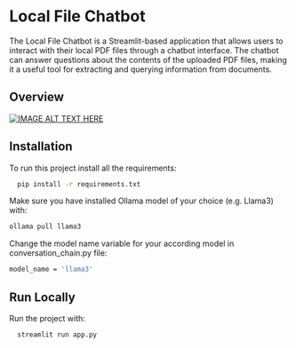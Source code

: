 
# Local File Chatbot

The Local File Chatbot is a Streamlit-based application that allows users to interact with their local PDF files through a chatbot interface. The chatbot can answer questions about the contents of the uploaded PDF files, making it a useful tool for extracting and querying information from documents.

## Overview

[![IMAGE ALT TEXT HERE](https://img.youtube.com/vi/zi28fqngFE4/0.jpg)](https://www.youtube.com/watch?v=zi28fqngFE4)

## Installation

To run this project install all the requirements:

```bash
  pip install -r requirements.txt
```
Make sure you have installed Ollama model of your choice (e.g. Llama3) with:

```bash
ollama pull llama3
```

Change the model name variable for your according model in conversation_chain.py file:

```bash
model_name = 'llama3'
```



## Run Locally

Run the project with:

```bash
  streamlit run app.py
```
